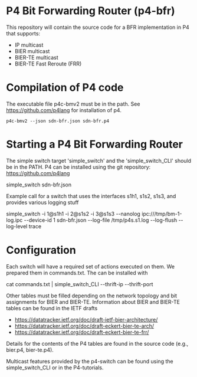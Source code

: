 # P4 Bit Forwarding Router (p4-bfr)

This repository will contain the source code for a BFR implementation in P4
that supports:

- IP multicast
- BIER multicast
- BIER-TE multicast
- BIER-TE Fast Reroute (FRR)

# Compilation of P4 code

The executable file p4c-bmv2 must be in the path.  See
https://github.com/p4lang for installation of p4.

    p4c-bmv2 --json sdn-bfr.json sdn-bfr.p4

# Starting a P4 Bit Forwarding Router

The simple switch target 'simple_switch' and the 'simple_switch_CLI' should be in the PATH.
P4 can be installed using the git repository: https://github.com/p4lang

  simple_switch <interfaces> <other-options> sdn-bfr.json

Example call for a switch that uses the interfaces s1h1, s1s2, s1s3, and provides various logging stuff

  simple_switch -i 1@s1h1 -i 2@s1s2 -i 3@s1s3 --nanolog ipc:///tmp/bm-1-log.ipc --device-id 1 sdn-bfr.json --log-file /tmp/p4s.s1.log --log-flush --log-level trace

# Configuration

Each switch will have a required set of actions executed on them.  We prepared
them in commands.txt.  The can be installed with

  cat commands.txt | simple_switch_CLI --thrift-ip <ip-address of switch> --thrift-port <thrift-port>

Other tables must be filled depending on the network topology and bit
assignments for BIER and BIER-TE.  Information about BIER and BIER-TE tables
can be found in the IETF drafts

- https://datatracker.ietf.org/doc/draft-ietf-bier-architecture/
- https://datatracker.ietf.org/doc/draft-eckert-bier-te-arch/
- https://datatracker.ietf.org/doc/draft-eckert-bier-te-frr/

Details for the contents of the P4 tables are found in the source code (e.g.,
bier.p4, bier-te.p4).

Multicast features provided by the p4-switch can be found using the
simple_switch_CLI or in the P4-tutorials.

